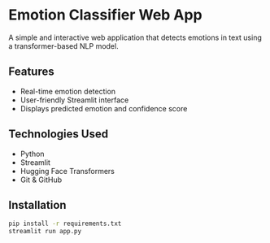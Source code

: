 # Emotion Classifier Web App

A simple and interactive web application that detects emotions in text using a transformer-based NLP model.

## Features
- Real-time emotion detection
- User-friendly Streamlit interface
- Displays predicted emotion and confidence score

## Technologies Used
- Python
- Streamlit
- Hugging Face Transformers
- Git & GitHub

## Installation

```bash
pip install -r requirements.txt
streamlit run app.py

